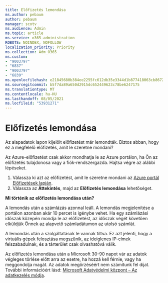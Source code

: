 ```yaml
---
title: Előfizetés lemondása
ms.author: pebaum
author: pebaum
manager: scotv
ms.audience: Admin
ms.topic: article
ms.service: o365-administration
ROBOTS: NOINDEX, NOFOLLOW
localization_priority: Priority
ms.collection: Adm_O365
ms.custom:
- "9003797"
- "6837"
- "9003797"
- "6839"
ms.openlocfilehash: e21845680b384ee2255fc612db35e3344d1b877418063cb86721964104239ac3
ms.sourcegitcommit: b5f7da89a650d2915dc652449623c78be6247175
ms.translationtype: MT
ms.contentlocale: hu-HU
ms.lasthandoff: 08/05/2021
ms.locfileid: "53931271"
---
```

# <a name="cancel-subscription"></a>Előfizetés lemondása

Az alapadatok lapon kijelölt előfizetést már lemondták. Biztos abban, hogy ez a megfelelő előfizetés, amit le szeretne mondani?

Az Azure-előfizetést csak akkor mondhatja le az Azure portálon, ha Ön az előfizetés tulajdonosa vagy a fiók-rendszergazda. Hajtsa végre az alábbi lépéseket.

1. Válassza ki azt az előfizetést, amit le szeretne mondani az [Azure portál Előfizetések lapján](https://ms.portal.azure.com/#blade/Microsoft_Azure_Billing/SubscriptionsBlade).
2. Válassza az **Áttekintés**, majd az **Előfizetés lemondása** lehetőséget.

**Mi történik az előfizetés lemondása után?**

A lemondás után a számlázás azonnal leáll. A lemondás megjelenítése a portálon azonban akár 10 percet is igénybe vehet. Ha egy számlázási időszak közepén mondja le az előfizetést, az időszak végét követően elküldjük Önnek az alapvető számladátumon az utolsó számlát.

A lemondás után a szolgáltatások le vannak tiltva. Ez azt jelenti, hogy a virtuális gépek felosztása megszűnik, az ideiglenes IP-címek felszabadulnak, és a tárterület csak olvashatóvá válik.

Az előfizetés lemondása után a Microsoft 30-90 napot vár az adatok végleges törlése előtt arra az esetre, ha hozzá kell férnie, vagy ha meggondolja magát. Az adatok megőrzéséért nem számítunk fel díjat. További információért lásd: [Microsoft Adatvédelmi központ – Az adatkezelés módja](https://www.microsoft.com/trust-center/privacy/data-management#leave).

